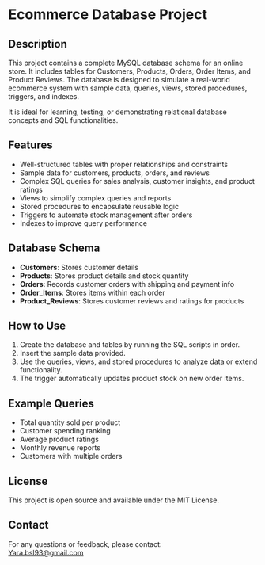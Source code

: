 # Ecommerce Database Project

## Description
This project contains a complete MySQL database schema for an online store. It includes tables for Customers, Products, Orders, Order Items, and Product Reviews. The database is designed to simulate a real-world ecommerce system with sample data, queries, views, stored procedures, triggers, and indexes.

It is ideal for learning, testing, or demonstrating relational database concepts and SQL functionalities.

## Features
- Well-structured tables with proper relationships and constraints  
- Sample data for customers, products, orders, and reviews  
- Complex SQL queries for sales analysis, customer insights, and product ratings  
- Views to simplify complex queries and reports  
- Stored procedures to encapsulate reusable logic  
- Triggers to automate stock management after orders  
- Indexes to improve query performance  

## Database Schema
- **Customers**: Stores customer details  
- **Products**: Stores product details and stock quantity  
- **Orders**: Records customer orders with shipping and payment info  
- **Order_Items**: Stores items within each order  
- **Product_Reviews**: Stores customer reviews and ratings for products  

## How to Use
1. Create the database and tables by running the SQL scripts in order.  
2. Insert the sample data provided.  
3. Use the queries, views, and stored procedures to analyze data or extend functionality.  
4. The trigger automatically updates product stock on new order items.  

## Example Queries
- Total quantity sold per product  
- Customer spending ranking  
- Average product ratings  
- Monthly revenue reports  
- Customers with multiple orders  
 

## License
This project is open source and available under the MIT License.  

## Contact
For any questions or feedback, please contact:  
 Yara.bsl93@gmail.com  
